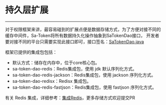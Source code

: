 # 持久层扩展
--- 

对于权限框架来讲，最容易碰到的扩展点便是数据存储方式，为了方便对接不同的缓存中间件，Sa-Token将所有数据持久化操作抽象到SaTokenDao接口，
开发者要对接不同的平台只需要实现此接口即可，接口签名：[SaTokenDao.java](https://gitee.com/dromara/sa-token/blob/dev/sa-token-core/src/main/java/cn/dev33/satoken/dao/SaTokenDao.java)
 
框架已提供的集成包包括：

- 默认方式：储存在内存中，位于core核心包。
- sa-token-dao-redis：Redis集成包，使用 jdk 默认序列化方式。
- sa-token-dao-redis-jackson：Redis集成包，使用 jackson 序列化方式。
- sa-token-dao-redisx：Redisx 集成包。 
- sa-token-dao-redis-fastjson：Redis集成包，使用 fastjson 序列化方式。

有关 Redis 集成，详细参考：[集成Redis](/up/integ-redis)，更多存储方式欢迎提交PR 









